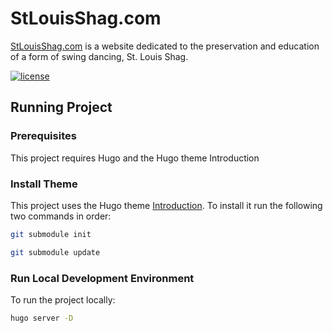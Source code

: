 # StLouisShag.com

[StLouisShag.com](https://www.stlouisshag.com) is a website dedicated to the preservation and education of a form of swing dancing, St. Louis Shag.

[![license][license-badge]][LICENSE]

## Running Project

### Prerequisites
This project requires Hugo and the Hugo theme Introduction

### Install Theme
This project uses the Hugo theme [Introduction](https://github.com/victoriadrake/hugo-theme-introduction/). To install it run the following two commands in order:

```sh
git submodule init
```

```sh
git submodule update
```

### Run Local Development Environment
To run the project locally:

```sh
hugo server -D
```

[LICENSE]: ./LICENSE
[version-badge]: https://img.shields.io/badge/version-0.1.0-blue.svg
[license-badge]: https://img.shields.io/badge/license-MIT-blue.svg
